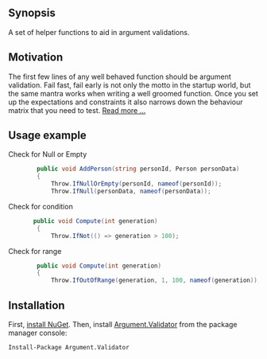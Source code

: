## Synopsis

A set of helper functions to aid in argument validations.

## Motivation

The first few lines of any well behaved function should be argument validation. Fail fast, fail early is not only the motto in the startup world, but the same mantra works when writing a well groomed function. Once you set up the expectations and constraints it also narrows down the behaviour matrix that you need to test.  [Read more ...](https://medium.com/@rezaulhoque/proper-function-manners-and-etiquettes-1ea83d4a7562#.hk2muqabm) 


## Usage example

Check for Null or Empty

```C#
        public void AddPerson(string personId, Person personData)
        {
            Throw.IfNullOrEmpty(personId, nameof(personId));
            Throw.IfNull(personData, nameof(personData));
```

Check for condition

```C#
       public void Compute(int generation)
        {
            Throw.IfNot(() => generation > 100);
```

Check for range

```C#
        public void Compute(int generation)
        {
            Throw.IfOutOfRange(generation, 1, 100, nameof(generation));
```


## Installation

First, [install NuGet](http://docs.nuget.org/consume/installing-nuget). Then, install [Argument.Validator](https://www.nuget.org/packages/Argument.Validator/) from the package manager console:

```Install-Package Argument.Validator```

